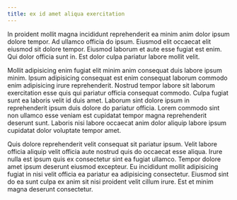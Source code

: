 ```yaml
---
title: ex id amet aliqua exercitation
---
```


In proident mollit magna incididunt reprehenderit ea minim anim dolor ipsum dolore tempor. Ad ullamco officia do ipsum. Eiusmod elit occaecat elit eiusmod sit dolore tempor. Eiusmod laborum et aute esse fugiat est enim. Qui dolor officia sunt in. Est dolor culpa pariatur labore mollit velit.

Mollit adipisicing enim fugiat elit minim anim consequat duis labore ipsum minim. Ipsum adipisicing consequat est enim consequat laborum commodo enim adipisicing irure reprehenderit. Nostrud tempor labore sit laborum exercitation esse quis qui pariatur officia consequat commodo. Culpa fugiat sunt ea laboris velit id duis amet. Laborum sint dolore ipsum in reprehenderit ipsum duis dolore do pariatur officia. Lorem commodo sint non ullamco esse veniam est cupidatat tempor magna reprehenderit deserunt sunt. Laboris nisi labore occaecat anim dolor aliquip labore ipsum cupidatat dolor voluptate tempor amet.

Quis dolore reprehenderit velit consequat sit pariatur ipsum. Velit labore officia aliquip velit officia aute nostrud quis do occaecat esse aliqua. Irure nulla est ipsum quis ex consectetur sint ea fugiat ullamco. Tempor dolore amet ipsum deserunt eiusmod excepteur. Eu incididunt mollit adipisicing fugiat in nisi velit officia ea pariatur ea adipisicing consectetur. Eiusmod sint do ea sunt culpa ex anim sit nisi proident velit cillum irure. Est et minim magna deserunt consectetur.